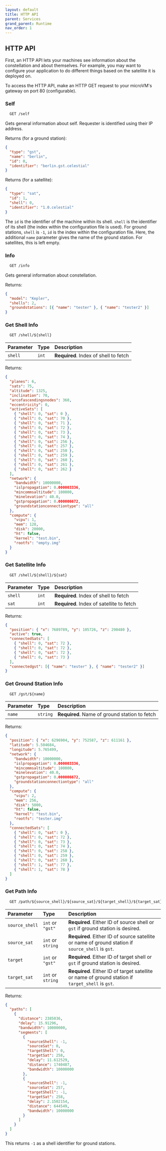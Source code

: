 ```yaml
---
layout: default
title: HTTP API
parent: Services
grand_parent: Runtime
nav_order: 1
---
```


## HTTP API

First, an HTTP API lets your machines see information about the constellation and
about themselves.
For example, you may want to configure your application to do different things based
on the satellite it is deployed on.

To access the HTTP API, make an HTTP GET request to your microVM's gateway on port
80 (configurable).

### Self

```txt
  GET /self
```

Gets general information about self.
Requester is identified using their IP address.

Returns (for a ground station):

```json
{
  "type": "gst",
  "name": "berlin",
  "id": 0,
  "identifier": "berlin.gst.celestial"
}
```

Returns (for a satellite):

```json
{
  "type": "sat",
  "id": 1,
  "shell": 0,
  "identifier": "1.0.celestial"
}
```

The `id` is the identifier of the machine within its shell.
`shell` is the identifier of its shell (the index within the configuration file
is used).
For ground stations, `shell` is `-1`, `id` is the index within the configuration
file.
Here, the additional `name` parameter gives the name of the ground station.
For satellites, this is left empty.

### Info

```txt
  GET /info
```

Gets general information about constellation.

Returns:

```json
{
  "model": "Kepler",
  "shells": 2,
  "groundstations": [{ "name": "tester" }, { "name": "tester2" }]
}
```

### Get Shell Info

```txt
  GET /shell/${shell}
```

| Parameter | Type  | Description                           |
| :-------- | :---- | :------------------------------------ |
| `shell`   | `int` | **Required**. Index of shell to fetch |

Returns:

```json
{
  "planes": 6,
  "sats": 75,
  "altitude": 1325,
  "inclination": 70,
  "arcofascendingsnodes": 360,
  "eccentricity": 0,
  "activeSats": [
    { "shell": 0, "sat": 0 },
    { "shell": 0, "sat": 70 },
    { "shell": 0, "sat": 71 },
    { "shell": 0, "sat": 72 },
    { "shell": 0, "sat": 73 },
    { "shell": 0, "sat": 74 },
    { "shell": 0, "sat": 256 },
    { "shell": 0, "sat": 257 },
    { "shell": 0, "sat": 258 },
    { "shell": 0, "sat": 259 },
    { "shell": 0, "sat": 260 },
    { "shell": 0, "sat": 261 },
    { "shell": 0, "sat": 262 }
  ],
  "network": {
    "bandwidth": 10000000,
    "islpropagation": 0.000003336,
    "mincommsaltitude": 100000,
    "minelevation": 40.0,
    "gstpropagation": 0.000006672,
    "groundstationconnectiontype": "all"
  },
  "compute": {
    "vcpu": 1,
    "mem": 128,
    "disk": 20000,
    "ht": false,
    "kernel": "test.bin",
    "rootfs": "empty.img"
  }
}
```

### Get Satellite Info

```txt
  GET /shell/${shell}/${sat}
```

| Parameter | Type  | Description                               |
| :-------- | :---- | :---------------------------------------- |
| `shell`   | `int` | **Required**. Index of shell to fetch     |
| `sat`     | `int` | **Required**. Index of satellite to fetch |

Returns:

```json
{
  "position": { "x": 7689789, "y": 105726, "z": 290480 },
  "active": true,
  "connectedSats": [
    { "shell": 0, "sat": 72 },
    { "shell": 0, "sat": 72 },
    { "shell": 0, "sat": 72 },
    { "shell": 0, "sat": 73 }
  ],
  "connectedgst": [{ "name": "tester" }, { "name": "tester2" }]
}
```

### Get Ground Station Info

```txt
  GET /gst/${name}
```

| Parameter | Type     | Description                                   |
| :-------- | :------- | :-------------------------------------------- |
| `name`    | `string` | **Required**. Name of ground station to fetch |

Returns:

```json
{
  "position": { "x": 6296904, "y": 752587, "z": 611161 },
  "latitude": 5.504684,
  "longitude": 5.765499,
  "network": {
    "bandwidth": 10000000,
    "islpropagation": 0.000003336,
    "mincommsaltitude": 100000,
    "minelevation": 40.0,
    "gstpropagation": 0.000006672,
    "groundstationconnectiontype": "all"
  },
  "compute": {
    "vcpu": 2,
    "mem": 256,
    "disk": 5000,
    "ht": false,
    "kernel": "test.bin",
    "rootfs": "tester.img"
  },
  "connectedSats": [
    { "shell": 0, "sat": 0 },
    { "shell": 0, "sat": 72 },
    { "shell": 0, "sat": 73 },
    { "shell": 0, "sat": 74 },
    { "shell": 0, "sat": 258 },
    { "shell": 0, "sat": 259 },
    { "shell": 0, "sat": 260 },
    { "shell": 1, "sat": 77 },
    { "shell": 1, "sat": 78 }
  ]
}
```

### Get Path Info

```txt
  GET /path/${source_shell}/${source_sat}/${target_shell}/${target_sat}
```

| Parameter      | Type              | Description                                                                                       |
| :------------- | :---------------- | :------------------------------------------------------------------------------------------------ |
| `source_shell` | `int` or `"gst"`  | **Required**. Either ID of source shell or `gst` if ground station is desired.                    |
| `source_sat`   | `int` or `string` | **Required**. Either ID of source satellite or name of ground station if `source_shell` is `gst`. |
| `target`       | `int` or `"gst"`  | **Required**. Either ID of target shell or `gst` if ground station is desired.                    |
| `target_sat`   | `int` or `string` | **Required**. Either ID of target satellite or name of ground station if `target_shell` is `gst`. |

Returns:

```json
{
  "paths": [
    {
      "distance": 2385036,
      "delay": 15.91296,
      "bandwidth": 10000000,
      "segments": [
        {
          "sourceShell": -1,
          "sourceSat": 0,
          "targetShell": 0,
          "targetSat": 258,
          "delay": 11.612529,
          "distance": 1740487,
          "bandwidth": 10000000
        },
        {
          "sourceShell": -1,
          "sourceSat": 257,
          "targetShell": -1,
          "targetSat": 258,
          "delay": 2.1502154,
          "distance": 644549,
          "bandwidth": 10000000
        }
      ]
    }
  ]
}
```

This returns `-1` as a shell identifier for ground stations.
